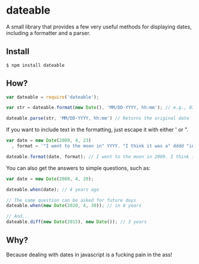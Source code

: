 # dateable
A small library that provides a few very useful methods for displaying dates, including a formatter and a parser.

## Install
	$ npm install dateable
	
## How?
```javascript
var dateable = require('dateable');

var str = dateable.format(new Date(), 'MM/DD-YYYY, hh:mm'); // e.g., 03/23-2012, 22:10

dateable.parse(str, 'MM/DD-YYYY, hh:mm') // Returns the original date
```

If you want to include text in the formatting, just escape it with either ' or ".

```javascript
var date = new Date(2009, 4, 23)
  , format = '"I went to the moon in" YYYY. "I think it was a" dddd "in" MMMM';

dateable.format(date, format); // I went to the moon in 2009. I think it was a Saturday in May
```
You can also get the answers to simple questions, such as:

```javascript
var date = new Date(2008, 4, 20);

dateable.when(date); // 4 years ago

// The same question can be asked for future days
dateable.when(new Date(2020, 4, 30)); // in 8 years

// And...
dateable.diff(new Date(2015), new Date()); // 3 years
```

## Why?
Because dealing with dates in javascript is a fucking pain in the ass!